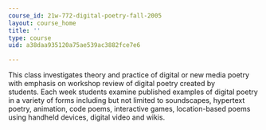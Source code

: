 ```yaml
---
course_id: 21w-772-digital-poetry-fall-2005
layout: course_home
title: ''
type: course
uid: a38daa935120a75ae539ac3882fce7e6

---
```

This class investigates theory and practice of digital or new media poetry with emphasis on workshop review of digital poetry created by students. Each week students examine published examples of digital poetry in a variety of forms including but not limited to soundscapes, hypertext poetry, animation, code poems, interactive games, location-based poems using handheld devices, digital video and wikis.
